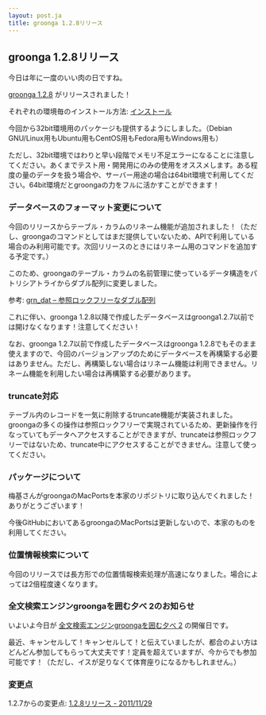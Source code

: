 ```yaml
---
layout: post.ja
title: groonga 1.2.8リリース
---
```

## groonga 1.2.8リリース

今日は年に一度のいい肉の日ですね。

[groonga 1.2.8](/ja/docs/news.html#release-1-2-8) がリリースされました！

それぞれの環境毎のインストール方法:
[インストール](/ja/docs/install.html)

今回から32bit環境用のパッケージも提供するようにしました。（Debian
GNU/Linux用もUbuntu用もCentOS用もFedora用もWindows用も）

ただし、32bit環境ではわりと早い段階でメモリ不足エラーになることに注意してください。あくまでテスト用・開発用にのみの使用をオススメします。ある程度の量のデータを扱う場合や、サーバー用途の場合は64bit環境で利用してください。64bit環境だとgroongaの力をフルに活かすことができます！

### データベースのフォーマット変更について

今回のリリースからテーブル・カラムのリネーム機能が追加されました！（ただし、groongaのコマンドとしてはまだ提供していないため、APIで利用している場合のみ利用可能です。次回リリースのときにはリネーム用のコマンドを追加する予定です。）

このため、groongaのテーブル・カラムの名前管理に使っているデータ構造をパトリシアトライからダブル配列に変更しました。

参考: [grn_dat –
参照ロックフリーなダブル配列](/ja/blog/2011/11/08/grn_dat.html)

これに伴い、groonga
1.2.8以降で作成したデータベースはgroonga1.2.7以前では開けなくなります！注意してください！

なお、groonga 1.2.7以前で作成したデータベースはgroonga
1.2.8でもそのまま使えますので、今回のバージョンアップのためにデータベースを再構築する必要はありません。ただし、再構築しない場合はリネーム機能は利用できません。リネーム機能を利用したい場合は再構築する必要があります。

### truncate対応

テーブル内のレコードを一気に削除するtruncate機能が実装されました。groongaの多くの操作は参照ロックフリーで実現されているため、更新操作を行なっていてもデータへアクセスすることができますが、truncateは参照ロックフリーではないため、truncate中にアクセスすることができません。注意して使ってください。

### パッケージについて

梅基さんがgroongaのMacPortsを本家のリポジトリに取り込んでくれました！ありがとうございます！

今後GitHubにおいてあるgroongaのMacPortsは更新しないので、本家のものを利用してください。

### 位置情報検索について

今回のリリースでは長方形での位置情報検索処理が高速になりました。場合によっては2倍程度速くなります。

### 全文検索エンジンgroongaを囲む夕べ 2のお知らせ

いよいよ今日が [全文検索エンジンgroongaを囲む夕べ
2](http://atnd.org/events/20446) の開催日です。

最近、キャンセルして！キャンセルして！と伝えていましたが、都合のよい方はどんどん参加してもらって大丈夫です！定員を超えていますが、今からでも参加可能です！（ただし、イスが足りなくて体育座りになるかもしれません。）

### 変更点

1.2.7からの変更点: [1.2.8リリース -
2011/11/29](/ja/docs/news.html#release-1-2-8)

